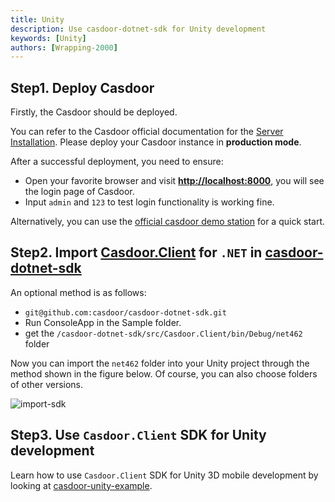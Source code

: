 ```yaml
---
title: Unity
description: Use casdoor-dotnet-sdk for Unity development
keywords: [Unity]
authors: [Wrapping-2000]
---
```

## Step1. Deploy Casdoor

Firstly, the Casdoor should be deployed.

You can refer to the Casdoor official documentation for the [Server Installation](/docs/basic/server-installation). Please deploy your Casdoor instance in **production mode**.

After a successful deployment, you need to ensure:

- Open your favorite browser and visit **<http://localhost:8000>**, you will see the login page of Casdoor.
- Input `admin` and `123` to test login functionality is working fine.

Alternatively, you can use the [official casdoor demo station](https://door.casdoor.com/) for a quick start.

## Step2. Import [Casdoor.Client](https://github.com/casdoor/casdoor-dotnet-sdk/tree/master/src/Casdoor.Client) for `.NET` in [casdoor-dotnet-sdk](https://github.com/casdoor/casdoor-dotnet-sdk)

An optional method is as follows:

- `git@github.com:casdoor/casdoor-dotnet-sdk.git`
- Run ConsoleApp in the Sample folder.
- get the `/casdoor-dotnet-sdk/src/Casdoor.Client/bin/Debug/net462` folder

Now you can import the `net462` folder into your Unity project through the method shown in the figure below. Of course, you can also choose folders of other versions.

![import-sdk](/img/integration/C-Sharp/Unity/import-sdk.png)

## Step3. Use `Casdoor.Client` SDK for Unity development

Learn how to use `Casdoor.Client` SDK for Unity 3D mobile development by looking at [casdoor-unity-example](https://github.com/casdoor/casdoor-unity-example).

